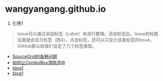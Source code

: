 # wangyangang.github.io
1. 引用1

> Issue可以通过添加标签（Label）来进行整理。添加标签后，Issue的标题后面就会显示标签（图4）。点击标签，还可以只显示该类标签的Issue，GitHub默认给我们设定了几个标签类型。

- [SourceGrid的各种问题](https://github.com/wangyangang/blog/issues/1)
- [如何让ComboBox清除选中](https://github.com/wangyangang/blog/issues/2)
- [blog1](https://github.com/wangyangang/blog/issues/3)
- [blog1](https://github.com/wangyangang/blog/issues/4)
